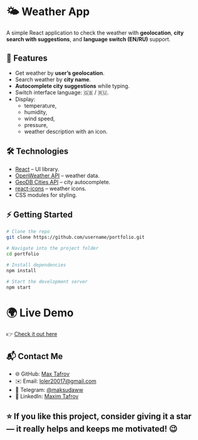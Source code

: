 # 🌤 Weather App

A simple React application to check the weather with **geolocation**, **city search with suggestions**, and **language switch (EN/RU)** support.

## 🚀 Features

- Get weather by **user’s geolocation**.
- Search weather by **city name**.
- **Autocomplete city suggestions** while typing.
- Switch interface language: 🇬🇧 / 🇷🇺.
- Display:
  - temperature,
  - humidity,
  - wind speed,
  - pressure,
  - weather description with an icon.

## 🛠 Technologies

- [React](https://reactjs.org/) – UI library.
- [OpenWeather API](https://openweathermap.org/) – weather data.
- [GeoDB Cities API](https://rapidapi.com/wirefreethought/api/geodb-cities) – city autocomplete.
- [react-icons](https://react-icons.github.io/react-icons/) – weather icons.
- CSS modules for styling.

## ⚡ Getting Started

```bash
# Clone the repo
git clone https://github.com/username/portfolio.git

# Navigate into the project folder
cd portfolio

# Install dependencies
npm install

# Start the development server
npm start
```

# 🌍 Live Demo

👉 [Check it out here](https://weathery-app-livid.vercel.app/)

## 📬 Contact Me

- 🌐 GitHub: [Max Tafrov](https://github.com/usernamehttps://github.com/MaxTafrov)
- ✉️ Email: loler20017@gmail.com
- 💬 Telegram: [@maksudaww](https://t.me/maksudaww)
- 🔗 LinkedIn: [Maxim Tafrov](https://www.linkedin.com/in/maxim-tafrov-56a243378/)

## ⭐ If you like this project, consider giving it a star — it really helps and keeps me motivated! 😉
